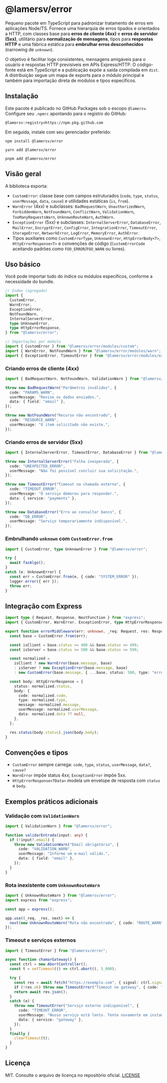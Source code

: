 # @lamersv/error

Pequeno pacote em TypeScript para padronizar tratamento de erros em aplicações Node/TS. Fornece uma hierarquia de erros tipados e orientados a HTTP, com classes base para **erros de cliente (4xx)** e **erros de servidor (5xx)**, utilitário para **normalização de mensagens**, tipos para **respostas HTTP** e uma fábrica estática para **embrulhar erros desconhecidos** (narrowing de `unknown`).

O objetivo é facilitar logs consistentes, mensagens amigáveis para o usuário e respostas HTTP previsíveis em APIs Express/HTTP. O código-fonte está em TypeScript e a publicação expõe a saída compilada em `dist`. A distribuição segue um mapa de exports para o módulo principal e também para importação direta de módulos e tipos específicos.

## Instalação

Este pacote é publicado no GitHub Packages sob o escopo `@lamersv`. Configure seu `.npmrc` apontando para o registro do GitHub:

```
@lamersv:registry=https://npm.pkg.github.com
```

Em seguida, instale com seu gerenciador preferido:

```
npm install @lamersv/error
```

```
yarn add @lamersv/error
```

```
pnpm add @lamersv/error
```

## Visão geral

A biblioteca exporta:

- `CustomError`: classe base com campos estruturados (`code`, `type`, `status`, `userMessage`, `data`, `cause`) e utilidades estáticas (`is`, `from`).
- `WarnError` (4xx) e subclasses: `BadRequestWarn`, `UnauthorizedWarn`, `ForbiddenWarn`, `NotFoundWarn`, `ConflictWarn`, `ValidationWarn`, `TooManyRequestsWarn`, `UnknownRouteWarn`, `AuthWarn`.
- `ExceptionError` (5xx) e subclasses: `InternalServerError`, `DatabaseError`, `MailError`, `EncryptError`, `ConfigError`, `IntegrationError`, `TimeoutError`, `StorageError`, `NetworkError`, `LogError`, `MemoryError`, `AuthError`.
- Tipos auxiliares como `CustomErrorType`, `UnknownError`, `HttpErrorBody<T>`, `HttpErrorResponse<T>` e convenções de código (`CustomErrorCode` aceitando padrões como `FOO_ERROR`/`FOO_WARN` ou livres).

## Uso básico

Você pode importar tudo do índice ou módulos específicos, conforme a necessidade do bundle.

```ts
// Index (agregado)
import {
  CustomError,
  WarnError,
  ExceptionError,
  NotFoundWarn,
  InternalServerError,
  type UnknownError,
  type HttpErrorResponse,
} from "@lamersv/error";

// Importações por módulo
import { CustomError } from "@lamersv/error/modules/custom";
import { WarnError, NotFoundWarn } from "@lamersv/error/modules/warn";
import { ExceptionError, TimeoutError } from "@lamersv/error/modules/exception";
```

### Criando erros de cliente (4xx)

```ts
import { BadRequestWarn, NotFoundWarn, ValidationWarn } from "@lamersv/error";

throw new BadRequestWarn("Parâmetros inválidos", {
  code: "PARAMS_WARN",
  userMessage: "Revise os dados enviados.",
  data: { field: "email" },
});

throw new NotFoundWarn("Recurso não encontrado", {
  code: "RESOURCE_WARN",
  userMessage: "O item solicitado não existe.",
});
```

### Criando erros de servidor (5xx)

```ts
import { InternalServerError, TimeoutError, DatabaseError } from "@lamersv/error";

throw new InternalServerError("Falha inesperada", {
  code: "UNEXPECTED_ERROR",
  userMessage: "Não foi possível concluir sua solicitação.",
});

throw new TimeoutError("Timeout na chamada externa", {
  code: "TIMEOUT_ERROR",
  userMessage: "O serviço demorou para responder.",
  data: { service: "payments" },
});

throw new DatabaseError("Erro ao consultar banco", {
  code: "DB_ERROR",
  userMessage: "Serviço temporariamente indisponível.",
});
```

### Embrulhando `unknown` com `CustomError.from`

```ts
import { CustomError, type UnknownError } from "@lamersv/error";

try {
  await fazAlgo();
} 
catch (e: UnknownError) {
  const err = CustomError.from(e, { code: "SYSTEM_ERROR" });
  logger.error({ err });
  throw err;
}
```

## Integração com Express

```ts
import type { Request, Response, NextFunction } from "express";
import { CustomError, WarnError, ExceptionError, type HttpErrorResponse } from "@lamersv/error";

export function errorMiddleware(err: unknown, _req: Request, res: Response, _next: NextFunction) {
  const base = CustomError.from(err);

  const isClient = base.status >= 400 && base.status <= 499;
  const isServer = base.status >= 500 && base.status <= 599;

  const normalized =
    isClient ? new WarnError(base.message, base)
    : isServer ? new ExceptionError(base.message, base)
    : new CustomError(base.message, { ...base, status: 500, type: "error", code: "SYSTEM_ERROR" });

  const body: HttpErrorResponse = {
    status: normalized.status,
    body: {
      code: normalized.code,
      type: normalized.type,
      message: normalized.message,
      userMessage: normalized.userMessage,
      data: normalized.data ?? null,
    },
  };

  res.status(body.status).json(body.body);
}
```

## Convenções e tipos

- `CustomError` sempre carrega: `code`, `type`, `status`, `userMessage`, `data?`, `cause?`  
- `WarnError` impõe status 4xx; `ExceptionError` impõe 5xx.  
- `HttpErrorResponse<TData>` modela um envelope de resposta com `status` e `body`.  

## Exemplos práticos adicionais

### Validação com `ValidationWarn`

```ts
import { ValidationWarn } from "@lamersv/error";

function validarEntrada(input: any) {
  if (!input?.email) {
    throw new ValidationWarn("Email obrigatório", {
      code: "VALIDATION_WARN",
      userMessage: "Informe um e-mail válido.",
      data: { field: "email" },
    });
  }
}
```

### Rota inexistente com `UnknownRouteWarn`

```ts
import { UnknownRouteWarn } from "@lamersv/error";
import express from "express";

const app = express();

app.use((_req, _res, next) => {
  next(new UnknownRouteWarn("Rota não encontrada", { code: "ROUTE_WARN" }));
});
```

### Timeout e serviços externos

```ts
import { TimeoutError } from "@lamersv/error";

async function chamarGateway() {
  const ctrl = new AbortController();
  const t = setTimeout(() => ctrl.abort(), 5_000);

  try {
    const res = await fetch("https://exemplo.com", { signal: ctrl.signal });
    if (!res.ok) throw new TimeoutError("Timeout no gateway", { code: "TIMEOUT_ERROR" });
    return await res.json();
  } 
  catch (e) {
    throw new TimeoutError("Serviço externo indisponível", {
      code: "TIMEOUT_ERROR",
      userMessage: "Nosso serviço está lento. Tente novamente em instantes.",
      data: { service: "gateway" },
    });
  } 
  finally {
    clearTimeout(t);
  }
}
```

## Licença

MIT. Consulte o arquivo de licença no repositório oficial. [LICENSE](./LICENSE)
